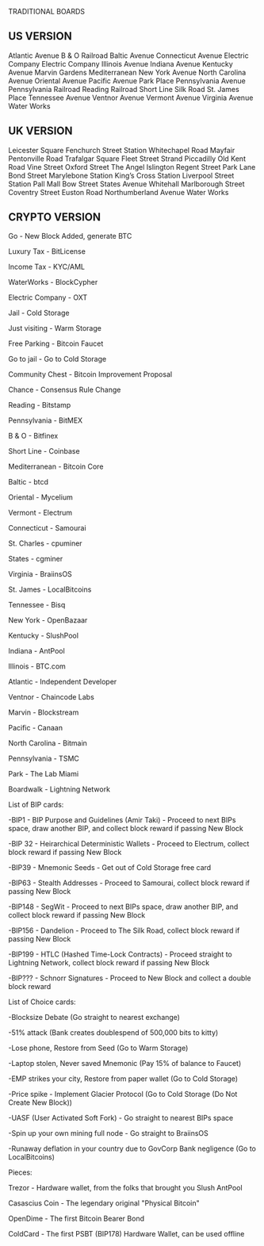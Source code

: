 TRADITIONAL BOARDS

US VERSION
----------
Atlantic Avenue
B & O Railroad
Baltic Avenue
Connecticut Avenue
Electric Company
Electric Company
Illinois Avenue
Indiana Avenue
Kentucky Avenue
Marvin Gardens
Mediterranean
New York Avenue
North Carolina Avenue
Oriental Avenue
Pacific Avenue
Park Place
Pennsylvania Avenue
Pennsylvania Railroad
Reading Railroad
Short Line
Silk Road
St. James Place
Tennessee Avenue
Ventnor Avenue
Vermont Avenue
Virginia Avenue
Water Works


UK VERSION
----------
Leicester Square
Fenchurch Street Station
Whitechapel Road
Mayfair
Pentonville Road
Trafalgar Square
Fleet Street
Strand
Piccadilly
Old Kent Road
Vine Street
Oxford Street
The Angel Islington
Regent Street
Park Lane
Bond Street
Marylebone Station
King’s Cross Station
Liverpool Street Station
Pall Mall
Bow Street
States Avenue
Whitehall
Marlborough Street
Coventry Street
Euston Road
Northumberland Avenue
Water Works

CRYPTO VERSION
--------------
Go - New Block Added, generate BTC

Luxury Tax - BitLicense

Income Tax - KYC/AML

WaterWorks - BlockCypher

Electric Company - OXT

Jail - Cold Storage

Just visiting - Warm Storage

Free Parking - Bitcoin Faucet

Go to jail - Go to Cold Storage

Community Chest - Bitcoin Improvement Proposal

Chance - Consensus Rule Change

Reading - Bitstamp

Pennsylvania - BitMEX

B & O - Bitfinex

Short Line - Coinbase

Mediterranean - Bitcoin Core

Baltic - btcd

Oriental - Mycelium

Vermont - Electrum

Connecticut - Samourai

St. Charles - cpuminer

States - cgminer

Virginia - BraiinsOS

St. James - LocalBitcoins

Tennessee - Bisq

New York - OpenBazaar

Kentucky - SlushPool

Indiana - AntPool

Illinois - BTC.com

Atlantic - Independent Developer

Ventnor - Chaincode Labs

Marvin - Blockstream

Pacific - Canaan

North Carolina - Bitmain

Pennsylvania - TSMC

Park - The Lab Miami

Boardwalk - Lightning Network


List of BIP cards:

-BIP1 - BIP Purpose and Guidelines (Amir Taki) - Proceed to next BIPs space, draw another BIP, and collect block reward if passing New Block

-BIP 32 - Heirarchical Deterministic Wallets - Proceed to Electrum, collect block reward if passing New Block

-BIP39 - Mnemonic Seeds - Get out of Cold Storage free card

-BIP63 - Stealth Addresses - Proceed to Samourai, collect block reward if passing New Block

-BIP148 - SegWit - Proceed to next BIPs space, draw another BIP, and collect block reward if passing New Block

-BIP156 - Dandelion - Proceed to The Silk Road, collect block reward if passing New Block

-BIP199 - HTLC (Hashed Time-Lock Contracts) - Proceed straight to Lightning Network, collect block reward if passing New Block

-BIP??? - Schnorr Signatures - Proceed to New Block and collect a double block reward

List of Choice cards:

-Blocksize Debate (Go straight to nearest exchange)

-51% attack (Bank creates doublespend of 500,000 bits to kitty)

-Lose phone, Restore from Seed (Go to Warm Storage)

-Laptop stolen, Never saved Mnemonic (Pay 15% of balance to Faucet)

-EMP strikes your city, Restore from paper wallet (Go to Cold Storage)

-Price spike - Implement Glacier Protocol (Go to Cold Storage (Do Not Create New Block))

-UASF (User Activated Soft Fork) - Go straight to nearest BIPs space

-Spin up your own mining full node - Go straight to BraiinsOS

-Runaway deflation in your country due to GovCorp Bank negligence (Go to LocalBitcoins)

Pieces:

Trezor - Hardware wallet, from the folks that brought you Slush AntPool

Casascius Coin - The legendary original "Physical Bitcoin"

OpenDime - The first Bitcoin Bearer Bond

ColdCard - The first PSBT (BIP178) Hardware Wallet, can be used offline
